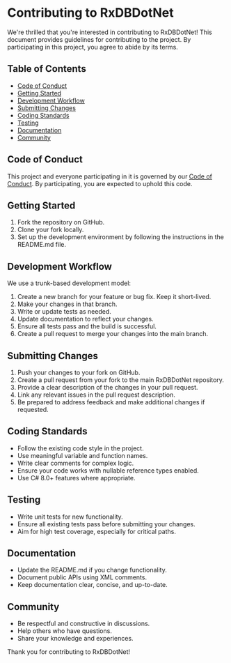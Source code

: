 # Contributing to RxDBDotNet

We're thrilled that you're interested in contributing to RxDBDotNet! This document provides guidelines for contributing to the project. By participating in this project, you agree to abide by its terms.

## Table of Contents

- [Code of Conduct](#code-of-conduct)
- [Getting Started](#getting-started)
- [Development Workflow](#development-workflow)
- [Submitting Changes](#submitting-changes)
- [Coding Standards](#coding-standards)
- [Testing](#testing)
- [Documentation](#documentation)
- [Community](#community)

## Code of Conduct

This project and everyone participating in it is governed by our [Code of Conduct](CODE_OF_CONDUCT.md). By participating, you are expected to uphold this code.

## Getting Started

1. Fork the repository on GitHub.
2. Clone your fork locally.
3. Set up the development environment by following the instructions in the README.md file.

## Development Workflow

We use a trunk-based development model:

1. Create a new branch for your feature or bug fix. Keep it short-lived.
2. Make your changes in that branch.
3. Write or update tests as needed.
4. Update documentation to reflect your changes.
5. Ensure all tests pass and the build is successful.
6. Create a pull request to merge your changes into the main branch.

## Submitting Changes

1. Push your changes to your fork on GitHub.
2. Create a pull request from your fork to the main RxDBDotNet repository.
3. Provide a clear description of the changes in your pull request.
4. Link any relevant issues in the pull request description.
5. Be prepared to address feedback and make additional changes if requested.

## Coding Standards

- Follow the existing code style in the project.
- Use meaningful variable and function names.
- Write clear comments for complex logic.
- Ensure your code works with nullable reference types enabled.
- Use C# 8.0+ features where appropriate.

## Testing

- Write unit tests for new functionality.
- Ensure all existing tests pass before submitting your changes.
- Aim for high test coverage, especially for critical paths.

## Documentation

- Update the README.md if you change functionality.
- Document public APIs using XML comments.
- Keep documentation clear, concise, and up-to-date.

## Community

- Be respectful and constructive in discussions.
- Help others who have questions.
- Share your knowledge and experiences.

Thank you for contributing to RxDBDotNet!

